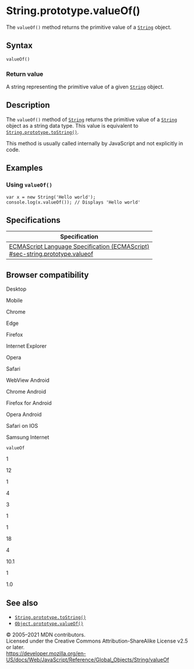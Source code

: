 String.prototype.valueOf()
==========================

The `valueOf()` method returns the primitive value of a [`String`](../string) object.

Syntax
------

    valueOf()

### Return value

A string representing the primitive value of a given [`String`](../string) object.

Description
-----------

The `valueOf()` method of [`String`](../string) returns the primitive value of a [`String`](../string) object as a string data type. This value is equivalent to [`String.prototype.toString()`](tostring).

This method is usually called internally by JavaScript and not explicitly in code.

Examples
--------

### Using `valueOf()`

    var x = new String('Hello world');
    console.log(x.valueOf()); // Displays 'Hello world'

Specifications
--------------

<table><thead><tr class="header"><th>Specification</th></tr></thead><tbody><tr class="odd"><td><a href="https://tc39.es/ecma262/#sec-string.prototype.valueof">ECMAScript Language Specification (ECMAScript)<br />
<span class="small">#sec-string.prototype.valueof</span></a></td></tr></tbody></table>

Browser compatibility
---------------------

Desktop

Mobile

Chrome

Edge

Firefox

Internet Explorer

Opera

Safari

WebView Android

Chrome Android

Firefox for Android

Opera Android

Safari on IOS

Samsung Internet

`valueOf`

1

12

1

4

3

1

1

18

4

10.1

1

1.0

See also
--------

-   [`String.prototype.toString()`](tostring)
-   [`Object.prototype.valueOf()`](../object/valueof)

© 2005–2021 MDN contributors.  
Licensed under the Creative Commons Attribution-ShareAlike License v2.5 or later.  
<a href="https://developer.mozilla.org/en-US/docs/Web/JavaScript/Reference/Global_Objects/String/valueOf" class="_attribution-link">https://developer.mozilla.org/en-US/docs/Web/JavaScript/Reference/Global_Objects/String/valueOf</a>
